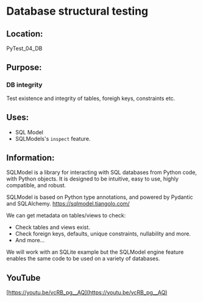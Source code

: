 # Database structural testing

## Location: 

PyTest_04_DB

## Purpose: 

### DB integrity

Test existence and integrity of tables, foreigh keys, constraints etc.

## Uses: 

- SQL Model
- SQLModels's `inspect` feature.

## Information:

SQLModel is a library for interacting with SQL databases from Python code, with Python objects. It is designed to be intuitive, easy to use, highly compatible, and robust.

SQLModel is based on Python type annotations, and powered by Pydantic and SQLAlchemy. https://sqlmodel.tiangolo.com/

We can get metadata on tables/views to check:

- Check tables and views exist.
- Check foreign keys, defaults, unique constraints, nullability and more.
- And more...

We will work with an SQLite example but the SQLModel engine feature enables the same code to be used on a variety of databases.

## YouTube

[https://youtu.be/vcRB_pg__AQ](https://youtu.be/vcRB_pg__AQ)